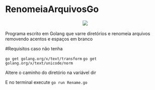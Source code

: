 # RenomeiaArquivosGo

<p align="center">
  <img src="https://cdn2.hubspot.net/hubfs/3917309/old-assets/old-theme/Images/golang-gopher-laptop.png">
</p>




Programa escrito em Golang que varre diretórios e renomeia arquivos removendo acentos e espaços em branco




#Requisitos caso não tenha

`go get golang.org/x/text/transform`
`go get golang.org/x/text/unicode/norm`

Altere o caminho do diretório na variável dir

E no terminal execute `go run Rename.go`
